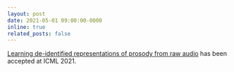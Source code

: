 ```yaml
---
layout: post
date: 2021-05-01 09:00:00-0000
inline: true
related_posts: false
---
```


<a href="https://arxiv.org/abs/2107.08248">Learning de-identified representations of prosody
from raw audio</a> has been accepted at ICML 2021.
